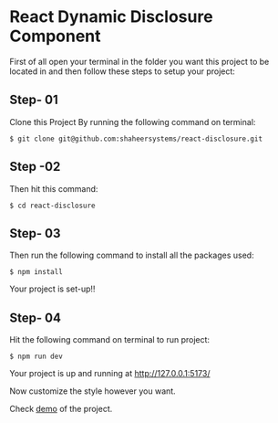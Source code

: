 # **React Dynamic Disclosure Component**

First of all open your terminal in the folder you want this project to be located in and then
follow these steps to setup your project:

## **Step- 01**

Clone this Project By running the following command on terminal:

`$ git clone git@github.com:shaheersystems/react-disclosure.git`

## **Step -02**

Then hit this command:

`$ cd react-disclosure`

## **Step- 03**

Then run the following command to install all the packages used:

`$ npm install`

Your project is set-up!!

## **Step- 04**

Hit the following command on terminal to run project:

`$ npm run dev`

Your project is up and running at http://127.0.0.1:5173/

Now customize the style however you want.

Check [demo](https://react-disclosure.vercel.app/) of the project.
